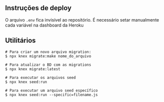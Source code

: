 ## Instruções de deploy
O arquivo `.env` fica invisível ao repositório. É necessário setar manualmente cada variável na dashboard da Heroku

## Utilitários

```
# Para criar um novo arquivo migration:
$ npx knex migrate:make nome_do_arquivo

# Para atualizar o BD com as migrations
$ npx knex migrate:latest

# Para executar os arquivos seed
$ npx knex seed:run

# Para executar um arquivo seed específico
$ npx knex seed:run --specific=filename.js
```